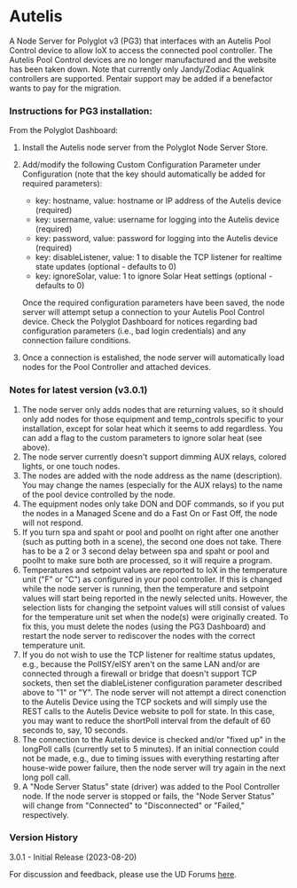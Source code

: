 # Autelis
A Node Server for Polyglot v3 (PG3) that interfaces with an Autelis Pool Control device to allow IoX to access the connected pool controller. The Autelis Pool Control devices are no longer manufactured and the website has been taken down. Note that currently only Jandy/Zodiac Aqualink controllers are supported. Pentair support may be added if a benefactor wants to pay for the migration.

### Instructions for PG3 installation:

From the Polyglot Dashboard:
1. Install the Autelis node server from the Polyglot Node Server Store.
2. Add/modify the following Custom Configuration Parameter under Configuration (note that the key should automatically be added for required parameters):
       
    - key: hostname, value: hostname or IP address of the Autelis device (required)
    - key: username, value: username for logging into the Autelis device (required)
    - key: password, value: password for logging into the Autelis device (required)
    - key: disableListener, value: 1 to disable the TCP listener for realtime state updates (optional - defaults to 0)
    - key: ignoreSolar, value: 1 to ignore Solar Heat settings (optional - defaults to 0)

    Once the required configuration parameters have been saved, the node server will attempt setup a connection to your Autelis Pool Control device. Check the Polyglot Dashboard for notices regarding bad configuration parameters (i.e., bad login credentials) and any connection failure conditions.

3.  Once a connection is estalished, the node server will automatically load nodes for the Pool Controller and attached devices.

### Notes for latest version (v3.0.1)

1. The node server only adds nodes that are returning values, so it should only add nodes for those equipment and temp_controls specific to your installation, except for solar heat which it seems to add regardless. You can add a flag to the custom parameters to ignore solar heat (see above).
2. The node server currently doesn't support dimming AUX relays, colored lights, or one touch nodes.
3. The nodes are added with the node address as the name (description). You may change the names (especially for the AUX relays) to the name of the pool device controlled by the node.
3. The equipment nodes only take DON and DOF commands, so if you put the nodes in a Managed Scene and do a Fast On or Fast Off, the node will not respond.
4. If you turn spa and spaht or pool and poolht on right after one another (such as putting both in a scene), the second one does not take. There has to be a 2 or 3 second delay between spa and spaht or pool and poolht to make sure both are processed, so it will require a program.
6. Temperatures and setpoint values are reported to IoX in the temperature unit ("F" or "C") as configured in your pool controller. If this is changed while the node server is running, then the temperature and setpoint values will start being reported in the newly selected units. However, the selection lists for changing the setpoint values will still consist of values for the temperature unit set when the node(s) were originally created. To fix this, you must delete the nodes (using the PG3 Dashboard) and restart the node server to rediscover the nodes with the correct temperature unit.
7. If you do not wish to use the TCP listener for realtime status updates, e.g., because the PolISY/eISY aren't on the same LAN and/or are connected through a firewall or bridge that doesn't support TCP sockets, then set the diableListener configuration parameter described above to "1" or "Y". The node server will not attempt a direct conenction to the Autelis Device using the TCP sockets and will simply use the REST calls to the Autelis Device website to poll for state. In this case, you may want to reduce the shortPoll interval from the default of 60 seconds to, say, 10 seconds. 
8. The connection to the Autelis device is checked and/or "fixed up" in the longPoll calls (currently set to 5 minutes). If an initial connection could not be made, e.g., due to timing issues with everything restarting after house-wide power failure, then the node server will try again in the next long poll call.
9. A "Node Server Status" state (driver) was added to the Pool Controller node. If the node server is stopped or fails, the "Node Server Status" will change from "Connected" to "Disconnected" or "Failed," respectively.

### Version History
3.0.1 - Initial Release (2023-08-20)

For discussion and feedback, please use the UD Forums <a href="https://forum.universal-devices.com/forum/431-aqualink/" target="_blank">here</a>.
